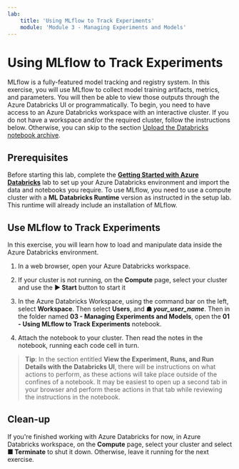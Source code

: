 ```yaml
---
lab:
    title: 'Using MLflow to Track Experiments'
    module: 'Module 3 - Managing Experiments and Models'
---
```


# Using MLflow to Track Experiments

MLflow is a fully-featured model tracking and registry system.  In this exercise, you will use MLflow to collect model training artifacts, metrics, and parameters.  You will then be able to view those outputs through the Azure Databricks UI or programmatically. To begin, you need to have access to an Azure Databricks workspace with an interactive cluster. If you do not have a workspace and/or the required cluster, follow the instructions below. Otherwise, you can skip to the section [Upload the Databricks notebook archive](#Upload-the-Databricks-notebook-archive).

## Prerequisites

Before starting this lab, complete the [**Getting Started with Azure Databricks**](Instructions/Labs/01a-introduction-to-azure-databricks.md) lab to set up your Azure Databricks environment and import the data and notebooks you require. To use MLflow, you need to use a compute cluster with a **ML Databricks Runtime** version as instructed in the setup lab. This runtime will already include an installation of MLflow.

## Use MLflow to Track Experiments

In this exercise, you will learn how to load and manipulate data inside the Azure Databricks environment.

1. In a web browser, open your Azure Databricks workspace.

1. If your cluster is not running, on the **Compute** page, select your cluster and use the **&#9654; Start** button to start it

1. In the Azure Databricks Workspace, using the command bar on the left, select **Workspace**. Then select **Users**, and **&#9751; *your_user_name***. Then in the folder named **03 - Managing Experiments and Models**, open the **01 - Using MLflow to Track Experiments** notebook.

1. Attach the notebook to your cluster. Then read the notes in the notebook, running each code cell in turn.

> **Tip**: In the section entitled **View the Experiment, Runs, and Run Details with the Databricks UI**, there will be instructions on what actions to perform, as these actions will take place outside of the confines of a notebook.  It may be easiest to open up a second tab in your browser and perform these actions in that tab while reviewing the instructions in the notebook.

## Clean-up

If you're finished working with Azure Databricks for now, in Azure Databricks workspace, on the **Compute** page, select your cluster and select **&#9632; Terminate** to shut it down. Otherwise, leave it running for the next exercise.

